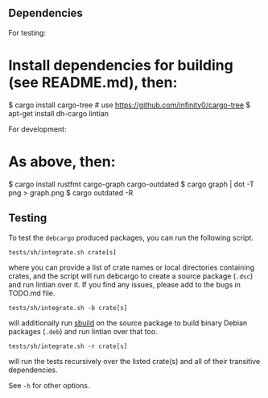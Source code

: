 ## Dependencies

For testing:

  # Install dependencies for building (see README.md), then:
  $ cargo install cargo-tree # use https://github.com/infinity0/cargo-tree
  $ apt-get install dh-cargo lintian

For development:

  # As above, then:
  $ cargo install rustfmt cargo-graph cargo-outdated
  $ cargo graph | dot -T png > graph.png
  $ cargo outdated -R


## Testing ##

To test the `debcargo` produced packages, you can run the following script.

`tests/sh/integrate.sh crate[s]`

where you can provide a list of crate names or local directories containing
crates, and the script will run debcargo to create a source package (`.dsc`)
and run lintian over it. If you find any issues, please add to the bugs in
TODO.md file.

`tests/sh/integrate.sh -b crate[s]`

will additionally run [sbuild](https://wiki.debian.org/sbuild) on the source
package to build binary Debian packages (`.deb`) and run lintian over that too.

`tests/sh/integrate.sh -r crate[s]`

will run the tests recursively over the listed crate(s) and all of their
transitive dependencies.

See `-h` for other options.
